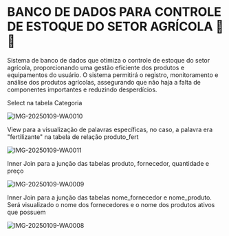 # BANCO DE DADOS PARA CONTROLE DE ESTOQUE DO SETOR AGRÍCOLA 🌱✨
Sistema de banco de dados que otimiza o controle de estoque do setor agrícola, proporcionando uma gestão eficiente dos produtos e equipamentos do usuário. O sistema permitirá o registro, monitoramento e análise dos produtos agrícolas, assegurando que não haja a falta de componentes importantes e reduzindo desperdícios.

Select na tabela Categoria

![IMG-20250109-WA0010](https://github.com/user-attachments/assets/f9895d52-53ed-42c4-b2d5-588b7a1e5df2)

View para a visualização de palavras específicas, no caso, a palavra era "fertilizante" na tabela de relação produto_fert

![IMG-20250109-WA0011](https://github.com/user-attachments/assets/d80c3385-2371-48f7-9f31-291dc3251862)

Inner Join para a junção das tabelas produto, fornecedor, quantidade e preço

![IMG-20250109-WA0009](https://github.com/user-attachments/assets/a676573c-79ad-4749-8311-8497e372534b)

Inner Join para a junção das tabelas nome_fornecedor e nome_produto. Será visualizado o nome dos fornecedores e o nome dos produtos ativos que possuem

![IMG-20250109-WA0008](https://github.com/user-attachments/assets/8ee577b0-04be-4716-b987-cf3756a78132)

